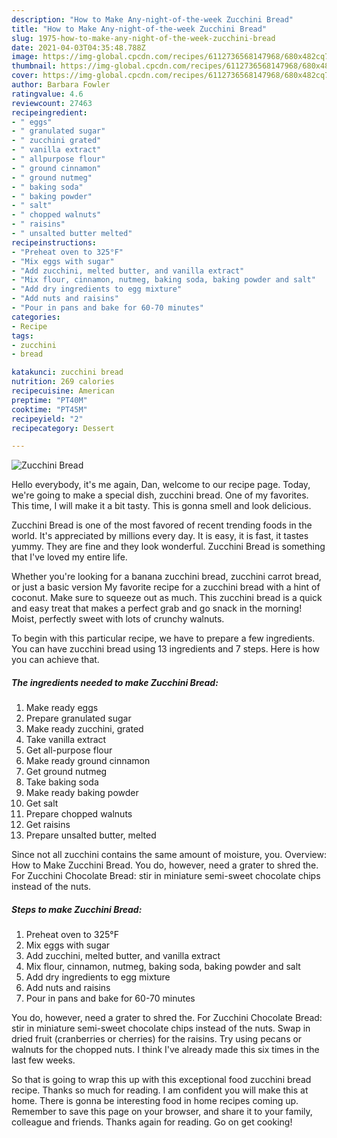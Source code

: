 ```yaml
---
description: "How to Make Any-night-of-the-week Zucchini Bread"
title: "How to Make Any-night-of-the-week Zucchini Bread"
slug: 1975-how-to-make-any-night-of-the-week-zucchini-bread
date: 2021-04-03T04:35:48.788Z
image: https://img-global.cpcdn.com/recipes/6112736568147968/680x482cq70/zucchini-bread-recipe-main-photo.jpg
thumbnail: https://img-global.cpcdn.com/recipes/6112736568147968/680x482cq70/zucchini-bread-recipe-main-photo.jpg
cover: https://img-global.cpcdn.com/recipes/6112736568147968/680x482cq70/zucchini-bread-recipe-main-photo.jpg
author: Barbara Fowler
ratingvalue: 4.6
reviewcount: 27463
recipeingredient:
- " eggs"
- " granulated sugar"
- " zucchini grated"
- " vanilla extract"
- " allpurpose flour"
- " ground cinnamon"
- " ground nutmeg"
- " baking soda"
- " baking powder"
- " salt"
- " chopped walnuts"
- " raisins"
- " unsalted butter melted"
recipeinstructions:
- "Preheat oven to 325°F"
- "Mix eggs with sugar"
- "Add zucchini, melted butter, and vanilla extract"
- "Mix flour, cinnamon, nutmeg, baking soda, baking powder and salt"
- "Add dry ingredients to egg mixture"
- "Add nuts and raisins"
- "Pour in pans and bake for 60-70 minutes"
categories:
- Recipe
tags:
- zucchini
- bread

katakunci: zucchini bread 
nutrition: 269 calories
recipecuisine: American
preptime: "PT40M"
cooktime: "PT45M"
recipeyield: "2"
recipecategory: Dessert

---
```



![Zucchini Bread](https://img-global.cpcdn.com/recipes/6112736568147968/680x482cq70/zucchini-bread-recipe-main-photo.jpg)

Hello everybody, it's me again, Dan, welcome to our recipe page. Today, we're going to make a special dish, zucchini bread. One of my favorites. This time, I will make it a bit tasty. This is gonna smell and look delicious.

Zucchini Bread is one of the most favored of recent trending foods in the world. It's appreciated by millions every day. It is easy, it is fast, it tastes yummy. They are fine and they look wonderful. Zucchini Bread is something that I've loved my entire life.

Whether you&#39;re looking for a banana zucchini bread, zucchini carrot bread, or just a basic version My favorite recipe for a zucchini bread with a hint of coconut. Make sure to squeeze out as much. This zucchini bread is a quick and easy treat that makes a perfect grab and go snack in the morning! Moist, perfectly sweet with lots of crunchy walnuts.


To begin with this particular recipe, we have to prepare a few ingredients. You can have zucchini bread using 13 ingredients and 7 steps. Here is how you can achieve that.

<!--inarticleads1-->

##### The ingredients needed to make Zucchini Bread:

1. Make ready  eggs
1. Prepare  granulated sugar
1. Make ready  zucchini, grated
1. Take  vanilla extract
1. Get  all-purpose flour
1. Make ready  ground cinnamon
1. Get  ground nutmeg
1. Take  baking soda
1. Make ready  baking powder
1. Get  salt
1. Prepare  chopped walnuts
1. Get  raisins
1. Prepare  unsalted butter, melted


Since not all zucchini contains the same amount of moisture, you. Overview: How to Make Zucchini Bread. You do, however, need a grater to shred the. For Zucchini Chocolate Bread: stir in miniature semi-sweet chocolate chips instead of the nuts. 

<!--inarticleads2-->

##### Steps to make Zucchini Bread:

1. Preheat oven to 325°F
1. Mix eggs with sugar
1. Add zucchini, melted butter, and vanilla extract
1. Mix flour, cinnamon, nutmeg, baking soda, baking powder and salt
1. Add dry ingredients to egg mixture
1. Add nuts and raisins
1. Pour in pans and bake for 60-70 minutes


You do, however, need a grater to shred the. For Zucchini Chocolate Bread: stir in miniature semi-sweet chocolate chips instead of the nuts. Swap in dried fruit (cranberries or cherries) for the raisins. Try using pecans or walnuts for the chopped nuts. I think I&#39;ve already made this six times in the last few weeks. 

So that is going to wrap this up with this exceptional food zucchini bread recipe. Thanks so much for reading. I am confident you will make this at home. There is gonna be interesting food in home recipes coming up. Remember to save this page on your browser, and share it to your family, colleague and friends. Thanks again for reading. Go on get cooking!
